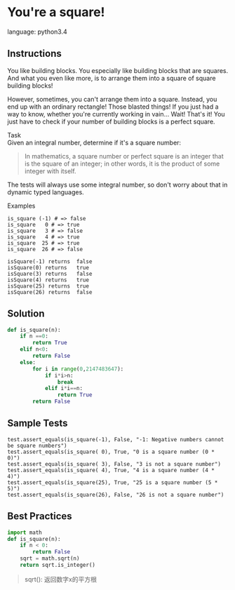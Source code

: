 # You're a square!


language: python3.4

## Instructions
You like building blocks. You especially like building blocks that are squares. And what you even like more, is to arrange them into a square of square building blocks!
  
However, sometimes, you can't arrange them into a square. Instead, you end up with an ordinary rectangle! Those blasted things! If you just had a way to know, whether you're currently working in vain… Wait! That's it! You just have to check if your number of building blocks is a perfect square.
  
Task  
Given an integral number, determine if it's a square number:
  
> In mathematics, a square number or perfect square is an integer that is the square of an integer; in other words, it is the product of some integer with itself.
  
The tests will always use some integral number, so don't worry about that in dynamic typed languages.
  
Examples
  
```
is_square (-1) # => false
is_square   0 # => true
is_square   3 # => false
is_square   4 # => true
is_square  25 # => true
is_square  26 # => false
```
```
isSquare(-1) returns  false
isSquare(0) returns   true
isSquare(3) returns   false
isSquare(4) returns   true
isSquare(25) returns  true  
isSquare(26) returns  false
```

## Solution

```python
def is_square(n):
    if n ==0:
        return True
    elif n<0:
        return False
    else:
        for i in range(0,2147483647):
            if i*i>n:
                break
            elif i*i==n:
                return True
        return False
```

## Sample Tests

```
test.assert_equals(is_square(-1), False, "-1: Negative numbers cannot be square numbers")
test.assert_equals(is_square( 0), True, "0 is a square number (0 * 0)")
test.assert_equals(is_square( 3), False, "3 is not a square number")
test.assert_equals(is_square( 4), True, "4 is a square number (4 * 4)")
test.assert_equals(is_square(25), True, "25 is a square number (5 * 5)")
test.assert_equals(is_square(26), False, "26 is not a square number")
```

## Best Practices

```python
import math
def is_square(n):
    if n < 0:
        return False
    sqrt = math.sqrt(n)
    return sqrt.is_integer()
```

> sqrt(): 返回数字x的平方根

